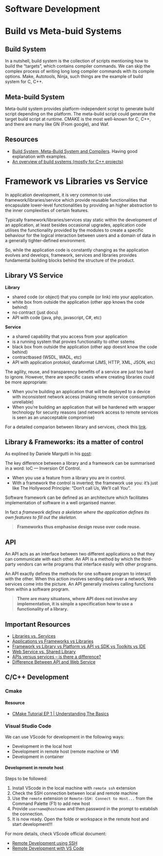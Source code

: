 Software Development
===

# Build vs Meta-buid Systems

## Build System
In a nutshell, build system is the collection of scripts mentioning how to build the “targets”, which contains compiler commands. We can skip the complex process of writing long long compiler commands with its compile options. Make, Autotools, Ninja, such things are the example of build system for C, C++.

## Meta-build System
Meta-build system provides platform-independent script to generate build script depending on the platform. The meta-build script could generate the target build script at runtime. CMAKE is the most well-known for C, C++, and there are many like GN (From google), and Waf.

## Resources
- [Build System, Meta-Build System and Compilers](https://sinban04.github.io/build-system/). Having good explanation with examples.
- [An overview of build systems (mostly for C++ projects)](https://medium.com/@julienjorge/an-overview-of-build-systems-mostly-for-c-projects-ac9931494444)

# Framework vs Libraries vs Service

In application development, it is very common to use framework/libraries/service which provide reusable functionalities that encapsulate lower-level functionalities by providing an higher abstraction to the inner complexities of certain features.

Typically framework/libraries/services stay static within the development of an application, at least besides occasional upgrades, application code utilises the functionality provided by the modules to create a specific behaviour for the logical interaction between users and a domain of data in a generally tighter-defined environment.

So, while the application code is constantly changing as the application evolves and develops, framework, services and libraries provides fundamental building blocks behind the structure of the product.

## Library VS Service

**Library**

- shared code (or object) that you compile (or link) into your application. 
- white box from outside the application (other app knows the code behind)
- no contract (just docu)
- API with code (java, php, javascript, C#, etc)

**Service**
- a shared capability that you access from your application
- is a running system that provies functionality to other sstems
- black box from outside the application (other app doesnt know the code behind)
- contractbased (WSDL, WADL, etc)
- API with application protokol, dataformat (JMS, HTTP, XML, JSON, etc)

The agility, reuse, and transparency benefits of a service are just too hard to ignore. However, there are specific cases where creating libraries could be more appropriate:
- When you’re building an application that will be deployed to a device with inconsistent network access (making remote service consumption unreliable)
- When you’re building an application that will be hardened with wrapper technology for security reasons (and network access to remote services is seen as an unacceptable compromise)

For a detailed comparion between library and services, check this [link][lib-service].

## Library & Frameworks: its a matter of control

As explined by Daniele Margutti in his [post][lib-framewrok-iquii]:

The key difference between a library and a framework can be summarised in a word: IoC — Inversion Of Control.
- When you use a feature from a library you are in control.
- With a framework the control is inverted; the framework use you: it’s just like The Hollywood Principle: “Don’t call Us, We’ll call You”.

Software framework can be defined as an architecture which facilitates implementation of software in a well organised manner.

In fact a *framework defines a skeleton where the application defines its own features to fill out the skeleton.*

> **Frameworks thus emphasise design reuse over code reuse.**

## API

An API acts as an interface between two different applications so that they can communicate with each other. An API is a method by which the third-party vendors can write programs that interface easily with other programs.

An API exactly defines the methods for one software program to interact with the other. When this action involves sending data over a network, Web services come into the picture. An API generally involves calling functions from within a software program.

> **There are many situatons, where API does not involve any implementation, it is simple a specification how to use a functionality of a library.**


[lib-framewrok-iquii]: https://medium.com/iquii/applications-vs-frameworks-vs-libraries-c1f1a6122711

[lib-service]: https://blogs.gartner.com/eric-knipp/2013/03/20/libraries-vs-services/

## Important Resources
- [Libraries vs. Services][lib-service]
- [Applications vs Frameworks vs Libraries][lib-framewrok-iquii]
- [Framework vs Library vs Platform vs API vs SDK vs Toolkits vs IDE](https://medium.com/@programmerasi/difference-between-api-and-web-service-73c873573c9d)
- [Web Service vs. Shared Library
](https://stackoverflow.com/questions/1312825/web-service-vs-shared-library)
- [APIs versus services – is there a difference?](https://developer.ibm.com/technologies/api/articles/api-vs-services-whats-the-difference/)
- [Difference Between API and Web Service](https://medium.com/@programmerasi/difference-between-api-and-web-service-73c873573c9d)



## C/C++ Development

### Cmake

#### Resource
- [CMake Tutorial EP 1 | Understanding The Basics](https://www.youtube.com/watch?v=nlKcXPUJGwA)

### Visual Studio Code

We can use VScode for development in the following ways:
- Development in the local host
- Development in remote host (remote machine or VM)
- Development in container

#### Development in remote host
Steps to be followed:
1. Install VScode in the local machine with `remote ssh` extension  
1. Check the SSH connection between local and remote machine
1. Use the `remote` extension or `Remote-SSH: Connect to Host...` from the Command Palette (F1) to add new host
1. Provide `username@hostname` and then password in the prompt to establish the connection.
1. It is now ready. Open the folde or workspace in the remote host and start development!!!

For more details, check VScode official document:
- [Remote Development using SSH](https://code.visualstudio.com/docs/remote/ssh)
- [Remote Development with VS Code](https://code.visualstudio.com/blogs/2019/05/02/remote-development)

